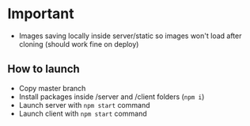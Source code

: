 # Important
- Images saving locally inside server/static so images won't load after cloning (should work fine on deploy)
## How to launch
- Copy master branch
- Install packages inside /server and /client folders (```npm i```)
- Launch server with ```npm start``` command
- Launch client with ```npm start``` command
